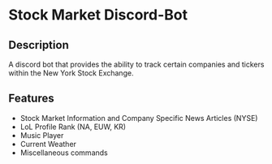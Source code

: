 # Stock Market Discord-Bot

## Description

A discord bot that provides the ability to track certain companies and tickers within the New York Stock Exchange.

## Features

* Stock Market Information and Company Specific News Articles (NYSE)
* LoL Profile Rank (NA, EUW, KR)
* Music Player
* Current Weather
* Miscellaneous commands
